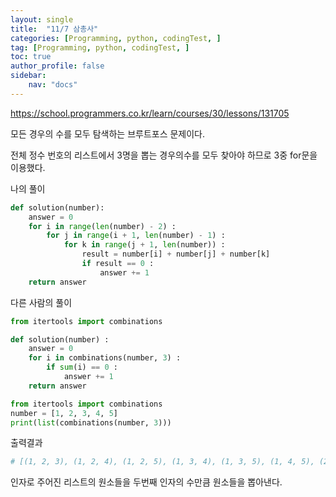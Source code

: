 ```yaml
---
layout: single
title:  "11/7 삼총사"
categories: [Programming, python, codingTest, ]
tag: [Programming, python, codingTest, ]
toc: true
author_profile: false
sidebar:
    nav: "docs"
---
```


https://school.programmers.co.kr/learn/courses/30/lessons/131705



모든 경우의 수를 모두 탐색하는 브루트포스 문제이다.

전체 정수 번호의 리스트에서 3명을 뽑는 경우의수를 모두 찾아야 하므로 3중 for문을 이용했다.

나의 풀이

```python
def solution(number):
    answer = 0
    for i in range(len(number) - 2) :
        for j in range(i + 1, len(number) - 1) :
            for k in range(j + 1, len(number)) :
                result = number[i] + number[j] + number[k]
                if result == 0 :
                    answer += 1
    return answer
```



다른 사람의 풀이

```python
from itertools import combinations

def solution(number) :
    answer = 0
    for i in combinations(number, 3) :
        if sum(i) == 0 :
            answer += 1
	return answer
```



```python
from itertools import combinations
number = [1, 2, 3, 4, 5]
print(list(combinations(number, 3)))
```

출력결과

```python
# [(1, 2, 3), (1, 2, 4), (1, 2, 5), (1, 3, 4), (1, 3, 5), (1, 4, 5), (2, 3, 4), (2, 3, 5), (2, 4, 5), (3, 4, 5)]
```

인자로 주어진 리스트의 원소들을 두번째 인자의 수만큼 원소들을 뽑아낸다.



